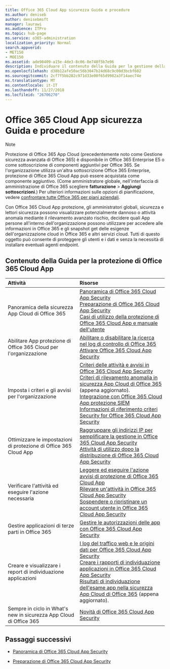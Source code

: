 ```yaml
---
title: Office 365 Cloud App sicurezza Guida e procedure
ms.author: deniseb
author: denisebmsft
manager: laurawi
ms.audience: ITPro
ms.topic: hub-page
ms.service: o365-administration
localization_priority: Normal
search.appverid:
- MET150
- MOE150
ms.assetid: ade98409-a15e-4de3-8c06-8e748f5b7e96
description: Individuare il contenuto della Guida per la gestione della protezione avanzata in Office 365, ora noti come sicurezza App Cloud di Office 365.
ms.openlocfilehash: d38b12afe50ac56b3047b24d68c9c00d3bcbf602
ms.sourcegitcommit: 2cf7f5bb282c971d33e00f65d9982a3f14aec74e
ms.translationtype: MT
ms.contentlocale: it-IT
ms.lasthandoff: 11/27/2018
ms.locfileid: "26706270"
---
```

# <a name="office-365-cloud-app-security-help-and-how-to"></a>Office 365 Cloud App sicurezza Guida e procedure
  
> [!NOTE]
> Protezione di Office 365 App Cloud (precedentemente noto come Gestione sicurezza avanzata di Office 365) è disponibile in Office 365 Enterprise E5 o come sottoscrizione di componenti aggiuntivi per Office 365. Se l'organizzazione utilizza un'altra sottoscrizione Office 365 Enterprise, protezione di Office 365 Cloud App può essere acquistata come componente aggiuntivo. (Come amministratore globale, nell'interfaccia di amministrazione di Office 365 scegliere **fatturazione** \> **Aggiungi sottoscrizioni**.) Per ulteriori informazioni sulle opzioni di pianificazione, vedere [confrontare tutte Office 365 per piani aziendali](https://go.microsoft.com/fwlink/?linkid=844053). 
  
Con Office 365 Cloud App protezione, gli amministratori globali, sicurezza e lettori sicurezza possono visualizzare potenzialmente dannoso o attività anomala mediante il rilevamento avanzato rischio, decidere quali App persone all'interno dell'organizzazione possono utilizzare per accedere alle informazioni in Office 365 e gli snapshot get delle esigenze dell'organizzazione cloud in Office 365 e altri servizi cloud. Tutti di questo oggetto può consente di proteggere gli utenti e i dati e senza la necessità di installare eventuali agenti endpoint.
  
## <a name="help-content-for-office-365-cloud-app-security"></a>Contenuto della Guida per la protezione di Office 365 Cloud App

|**Attività**|**Risorse**|
|:-----|:-----|
|Panoramica della sicurezza App Cloud di Office 365  <br/> |[Panoramica di Office 365 Cloud App Security](office-365-cas-overview.md) <br/> [Preparazione di Office 365 Cloud App Security](get-ready-for-office-365-cas.md) <br/> [Casi di utilizzo della protezione di Office 365 Cloud App e manuale dell'utente](https://aka.ms/O365CASGuide) <br/> |
|Abilitare App protezione di Office 365 Cloud per l'organizzazione  <br/> |[Abilitare o disabilitare la ricerca nel log di controllo di Office 365](turn-audit-log-search-on-or-off.md) <br/> [Attivare Office 365 Cloud App Security](turn-on-office-365-cas.md) <br/> |
|Imposta i criteri e gli avvisi per l'organizzazione  <br/> |[Criteri delle attività e avvisi in Office 365 Cloud App Security](activity-policies-and-alerts.md) <br/> [Criteri di rilevamento anomalia in sicurezza App Cloud di Office 365](anomaly-detection-policies-in-ocas.md) (appena aggiornato).  <br/> [Integrazione con Office 365 Cloud App protezione SIEM](integrate-your-siem-server-with-office-365-cas.md) <br/> [Informazioni di riferimento criteri Security for Office 365 Cloud App Security](security-policy-reference-information-for-ocas.md) <br/> |
|Ottimizzare le impostazioni di protezione di Office 365 Cloud App  <br/> |[Raggruppare gli indirizzi IP per semplificare la gestione in Office 365 Cloud App Security](group-your-ip-addresses-in-ocas.md) <br/> [Attività di utilizzo dopo la distribuzione di Office 365 Cloud App Security](utilization-activities-for-ocas.md) <br/> |
|Verificare l'attività ed eseguire l'azione necessaria  <br/> |[Leggere ed eseguire l'azione avvisi di protezione di Office 365 Cloud App](review-office-365-cas-alerts.md) <br/> [Rilevare un'attività in Office 365 Cloud App Security](investigate-an-activity-in-office-365-cas.md) <br/> [Sospendere o ripristinare un account utente in Office 365 Cloud App Security](suspend-or-restore-an-account-in-ocas.md) <br/> |
|Gestire applicazioni di terze parti in Office 365  <br/> |[Gestire le autorizzazioni delle app con Office 365 Cloud App Security](manage-app-permissions-in-ocas.md) <br/> |
|Creare e visualizzare i report di individuazione applicazioni  <br/> |[I log del traffico web e le origini dati per Office 365 Cloud App Security](web-traffic-logs-and-data-sources-for-ocas.md) <br/> [Creare i rapporti di individuazione applicazioni in Office 365 Cloud App Security](create-app-discovery-reports-in-ocas.md) <br/> [Risultati di individuazione dell'esame app nella sicurezza App Cloud di Office 365](review-app-discovery-findings-in-ocas.md) (appena aggiornato).  <br/> |
|Sempre in ciclo in What's new in sicurezza App Cloud di Office 365  <br/> |[Novità di Office 365 Cloud App Security](new-in-office-365-cas.md) <br/> |
   
## <a name="next-steps"></a>Passaggi successivi

- [Panoramica di Office 365 Cloud App Security](office-365-cas-overview.md)
    
- [Preparazione di Office 365 Cloud App Security](get-ready-for-office-365-cas.md)
    

